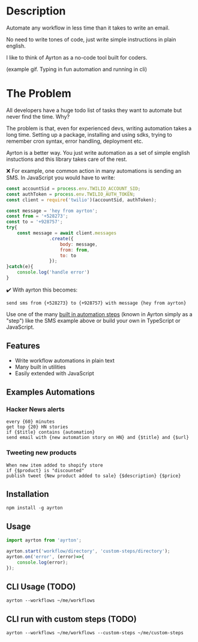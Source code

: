# Description
Automate any workflow in less time than it takes to write an email.

No need to write tones of code, just write simple instructions in plain english. 

I like to think of Ayrton as a no-code tool built for coders.

(example gif. Typing in fun automation and running in cli)


# The Problem
All developers have a huge todo list of tasks they want to automate but never find the time. Why?

The problem is that, even for experienced devs, writing automation takes a long time. Setting up a package, installing and using sdks, trying to remember cron syntax, error handling, deployment etc.

Ayrton is a better way. You just write automation as a set of simple english instuctions and this library takes care of the rest.

❌ For example, one common action in many automations is sending an SMS. In JavaScript you would have to write:
``` javascript
const accountSid = process.env.TWILIO_ACCOUNT_SID;
const authToken = process.env.TWILIO_AUTH_TOKEN;
const client = require('twilio')(accountSid, authToken);

const message = 'hey from ayrton';
const from = '+528273';
const to = '+928757';
try{
    const message = await client.messages
                .create({
                    body: message,
                    from: from,
                    to: to
                });
}catch(e){
    console.log('handle error')
}


```

✔️ With ayrton this becomes:

``` 
send sms from {+528273} to {+928757} with message {hey from ayrton} 
```

Use one of the many [built in automation steps](built-in-steps.md) (known in Ayrton simply as a "step") like the SMS example above or build your own in TypeScript or JavaScript.


## Features
- Write workflow automations in plain text
- Many built in utilities
- Easily extended with JavaScript

## Examples Automations

### Hacker News alerts
``` 
every {60} minutes
get top {20} HN stories 
if {$title} contains {automation}
send email with {new automation story on HN} and {$title} and {$url}
```

### Tweeting new products
```
When new item added to shopify store
if {$product} is "discounted" 
publish tweet {New product added to sale} {$description} {$price}
```

## Installation
```
npm install -g ayrton
```

## Usage
``` javascript
import ayrton from 'ayrton';

ayrton.start('workflow/directory', 'custom-steps/directory');
ayrton.on('error', (error)=>{
    console.log(error);
});
```

## CLI Usage (TODO)
```
ayrton --workflows ~/me/workflows
```

## CLI run with custom steps (TODO)
```
ayrton --workflows ~/me/workflows --custom-steps ~/me/custom-steps
```
